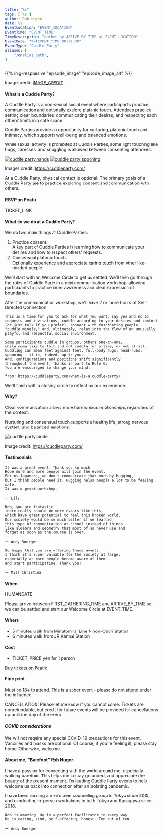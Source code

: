 ```yaml
---
title: "%s"
tags: [ %s ]
author: Rob Nugen
date: %s
EventLocation: "EVENT_LOCATION"
EventTime: "EVENT_TIME"
TimeDescription: "gather by ARRIVE_BY_TIME at EVENT_LOCATION"
EventDate: "%sTEVENT_TIME:00+09:00"
EventType: "Cuddle Party"
aliases: [
    "/enalias_path",
]
---
```


{{% img-responsive "episode_image" "episode_image_alt" %}}

<div class="note">Image credit:
<a href="IMAGE_CREDIT">IMAGE_CREDIT</a>
</div>

#### What is a Cuddle Party?

A Cuddle Party is a non-sexual social event
where participants practice communication and
optionally explore platonic touch.
Attendees practice setting clear boundaries,
communicating their desires, and
respecting each others' limits in a safe space.

Cuddle Parties provide an opportunity for nurturing,
platonic touch and intimacy, which supports well-being
and balanced emotions.

While sexual activity is prohibited at Cuddle Parties,
some light touching like hugs, caresses, and
snuggling is allowed between consenting attendees.

[![cuddle party hands](//b.robnugen.com/blog/2023/thumbs/cuddle_party_hands.jpg)](//b.robnugen.com/blog/2023/cuddle_party_hands.jpg)
[![cuddle party spooning](//b.robnugen.com/blog/2023/thumbs/cuddle_party_spooning.jpg)](//b.robnugen.com/blog/2023/cuddle_party_spooning.jpg)

<div class="note">Images credit:
<a href="https://cuddleparty.com/">https://cuddleparty.com/</a>
</div>

At a Cuddle Party, physical contact is optional.
The primary goals of a Cuddle Party are to practice
exploring consent and communication with others.

#### RSVP on Peatix

TICKET_LINK

#### What do we do at a Cuddle Party?

We do two main things at Cuddle Parties:

1. Practice consent.<br>
  A key part of Cuddle Parties is learning
  how to communicate your desires and
  how to respect others' requests.
2. Consensual platonic touch.<br>
  Optionally experience and appreciate
  caring touch from other like-minded people.

We’ll start with an Welcome Circle to get us settled.
We’ll then go through the rules of Cuddle Party
in a mini communication workshop, allowing participants
to practice inner awareness and clear expression of boundaries.

After the communication workshop,
we'll have 2 or more hours of Self-Directed Connection

    This is a time for you to ask for what you want, say yes and no to
    requests and invitations, cuddle according to your desires and comfort
    (or just talk if you prefer), connect with fascinating people,
    "cuddle mingle," and, ultimately, relax into the flow of an unusually
    playful and respectful social environment.

    Some participants cuddle in groups, others one-on-one,
    while some like to talk and not cuddle for a time, or not at all.
    Cuddling can mean feet against feet, full-body hugs, head-rubs,
    spooning — it is, indeed, up to you.
    And, configurations and positions shift significantly
    throughout the event, thanks in part to Rule 6:
    You are encouraged to change your mind.

    from: https://cuddleparty.com/what-is-a-cuddle-party/

We'll finish with a closing circle to reflect on our experience.

#### Why?

Clear communication allows more harmonious relationships,
regardless of the context.

Nurturing and consensual touch supports a healthy life,
strong nervous system, and balanced emotions.

<img
src="https://b.robnugen.com/blog/2023/cuddle_party_circle.jpg"
alt="cuddle party circle"
class="title" />
<div class="note">Image credit:
<a href="https://cuddleparty.com/">https://cuddleparty.com/</a>
</div>

#### Testimonials

<div>

    It was a great event. Thank you so much.
    Hope more and more people will join the event.
    For us Japanese, we don't communicate that much by hugging,
    but I think people need it. Hugging helps people a lot to be feeling safe.
    It was a great workshop.

    ー Lily

</div>
<div>

    Rob, you are fantastic.
    There really should be more events like this,
    which have great potential to heal this broken world.
    Our society would be so much better if we learned
    this type of communication at school instead of things
    like algebra and geometry that most of us never use and
    forget as soon as the course is over.

    ー Andy Boerger

</div>
<div>

    So happy that you are offering these events.
    I think it's super valuable for the society at large,
    especially as more people become aware of them
    and start participating. Thank you!

    ー Misa Christina

</div>

#### When

HUMANDATE

Please arrive between FIRST_GATHERING_TIME and ARRIVE_BY_TIME
so we can be settled and start our Welcome Circle at EVENT_TIME.

#### Where

* 5 minutes walk from Minatomirai Line Nihon-Odori Station
* 6 minutes walk from JR Kannai Station

#### Cost

* TICKET_PRICE yen for 1 person

[Buy tickets on Peatix](TICKET_LINK)

#### Fine print

Must be 18+ to attend.
This is a sober event - please do not attend under the influence.

CANCELLATION: Please let me know if you cannot come.
Tickets are nonrefundable, but credit for future events
will be provided for cancellations up until the day of the event.

##### COVID considerations

We will not require any special
COVID-19 precautions for this event.
Vaccines and masks are optional.
Of course, if you're feeling ill,
please stay home. Otherwise, welcome.

#### About me, “Barefoot” Rob Nugen

I have a passion for connecting with the world around me,
especially walking barefoot. This helps me to stay grounded,
and appreciate the beauty of the present moment.
I’m leading Cuddle Party events to help welcome us
back into connection after an isolating pandemic.

I have been running a men’s peer counseling group
in Tokyo since 2015, and conducting in-person
workshops in both Tokyo and Kanagawa since 2018.

    Rob is amazing. He is a perfect facilitator in every way.
    He is caring, kind, self-effacing, honest. Ten out of ten.

    ー Andy Boerger
